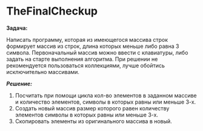 # TheFinalCheckup

**Задача:**

Написать программу, которая из имеющегося массива строк формирует массив из строк,
длина которых меньше либо равна 3 символа. Первоначальный массив можно ввести с клавиатуры,
либо задать на старте выполнения алгоритма. При решении не рекомендуется пользоваться коллекциями, 
лучше обойтись исключительно массивами.

***Решение:***

1. Посчитать при помощи цикла кол-во элементов в заданном массиве и количество элементов, символы в которых равны или меньше 3-х.
2. Создать новый массив размер которого равен количеству элементов символы в которых равны или меньше 3-х.
3. Скопировать элементы из оригинального массива в новый.